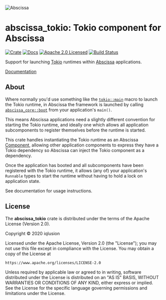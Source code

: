 ![Abscissa](https://www.iqlusion.io/img/github/iqlusioninc/abscissa/abscissa.svg)

# abscissa_tokio: Tokio component for Abscissa

[![Crate][crate-image]][crate-link]
[![Docs][docs-image]][docs-link]
[![Apache 2.0 Licensed][license-image]][license-link]
[![Build Status][build-image]][build-link]

Support for launching [Tokio] runtimes within [Abscissa] applications.

[Documentation][docs-link]

## About

Where normally you'd use something like the [`tokio::main`] macro to launch
the Tokio runtime, in Abscissa the framework is launched by calling
[`abscissa_core::boot`] from your application's `main()`.

This means Abscissa applications need a slightly different convention for
starting the Tokio runtime, and ideally one which allows all application
subcomponents to register themselves before the runtime is started.

This crate handles instantiating the Tokio runtime as an Abscissa [Component],
allowing other application components to express they have a Tokio dependency
so Abscissa can inject the Tokio component as a dependency.

Once the application has booted and all subcomponents have been registered with
the Tokio runtime, it allows (any of) your application's `Runnable` types to
start the runtime without having to hold a lock on application state.

See documentation for usage instructions.

## License

The **abscissa_tokio** crate is distributed under the terms of the
Apache License (Version 2.0).

Copyright © 2020 iqlusion

Licensed under the Apache License, Version 2.0 (the "License");
you may not use this file except in compliance with the License.
You may obtain a copy of the License at

    https://www.apache.org/licenses/LICENSE-2.0

Unless required by applicable law or agreed to in writing, software
distributed under the License is distributed on an "AS IS" BASIS,
WITHOUT WARRANTIES OR CONDITIONS OF ANY KIND, either express or implied.
See the License for the specific language governing permissions and
limitations under the License.

[//]: # (badges)

[crate-image]: https://img.shields.io/crates/v/abscissa_tokio.svg
[crate-link]: https://crates.io/crates/abscissa_tokio
[docs-image]: https://docs.rs/abscissa_tokio/badge.svg
[docs-link]: https://docs.rs/abscissa_tokio/
[license-image]: https://img.shields.io/badge/license-Apache2.0-blue.svg
[license-link]: https://github.com/iqlusioninc/abscissa/blob/main/LICENSE
[build-image]: https://github.com/iqlusioninc/abscissa/workflows/Rust/badge.svg?branch=main&event=push
[build-link]: https://github.com/iqlusioninc/abscissa/actions

[//]: # (general links)

[Tokio]: https://tokio.rs/
[Abscissa]: https://github.com/iqlusioninc/abscissa
[`tokio::main`]: https://docs.rs/tokio/latest/tokio/attr.main.html
[`abscissa_core::boot`]: https://docs.rs/abscissa_core/latest/abscissa_core/application/fn.boot.html
[Component]: https://docs.rs/abscissa_core/latest/abscissa_core/component/trait.Component.html
